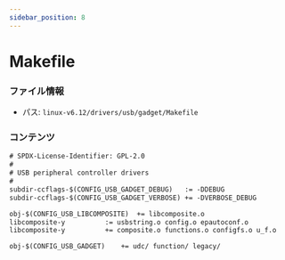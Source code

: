```yaml
---
sidebar_position: 8
---
```

# Makefile

### ファイル情報

- パス: `linux-v6.12/drivers/usb/gadget/Makefile`

### コンテンツ

```txt
# SPDX-License-Identifier: GPL-2.0
#
# USB peripheral controller drivers
#
subdir-ccflags-$(CONFIG_USB_GADGET_DEBUG)	:= -DDEBUG
subdir-ccflags-$(CONFIG_USB_GADGET_VERBOSE)	+= -DVERBOSE_DEBUG

obj-$(CONFIG_USB_LIBCOMPOSITE)	+= libcomposite.o
libcomposite-y			:= usbstring.o config.o epautoconf.o
libcomposite-y			+= composite.o functions.o configfs.o u_f.o

obj-$(CONFIG_USB_GADGET)	+= udc/ function/ legacy/

```
